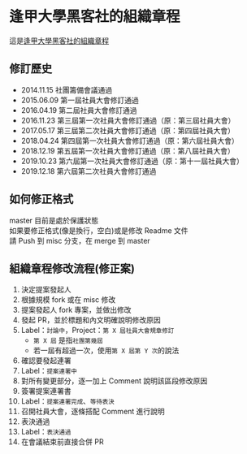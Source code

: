# 逢甲大學黑客社的組織章程
這是[逢甲大學黑客社的組織章程](rules.md)

## 修訂歷史
* 2014.11.15 社團籌備會議通過
* 2015.06.09 第一屆社員大會修訂通過
* 2016.04.19 第二屆社員大會修訂通過
* 2016.11.23 第三屆第一次社員大會修訂通過（原：第三屆社員大會）
* 2017.05.17 第三屆第二次社員大會修訂通過（原：第四屆社員大會）
* 2018.04.24 第四屆第一次社員大會修訂通過（原：第六屆社員大會）
* 2018.12.19 第五屆第一次社員大會修訂通過（原：第八屆社員大會）
* 2019.10.23 第六屆第一次社員大會修訂通過（原：第十一屆社員大會）
* 2019.12.18 第六屆第二次社員大會修訂通過

## 如何修正格式
master 目前是處於保護狀態  
如果要修正格式(像是換行，空白)或是修改 Readme 文件  
請 Push 到 misc 分支，在 merge 到 master

## 組織章程修改流程(修正案)
1. 決定提案發起人  
2. 根據規模 fork 或在 misc 修改  
3. 提案發起人 fork 專案，並做出修改  
4. 發起 PR，並於標題和內文明確說明修改原因  
5. Label：`討論中`，Project：`第 X 屆社員大會規章修訂`  
    - `第 X 屆` 是指`社團第幾屆`  
    - 若一屆有超過一次，使用`第 X 屆第 Y 次`的說法  
6. 確認要發起連署  
7. Label：`提案連署中`  
8. 對所有變更部分，逐一加上 Comment 說明該區段修改原因  
9. 簽署提案連署書  
10. Label：`提案連署完成`、`等待表決`  
11. 召開社員大會，逐條搭配 Comment 進行說明  
12. 表決通過  
13. Label：`表決通過`  
14. 在會議結束前直接合併 PR  
